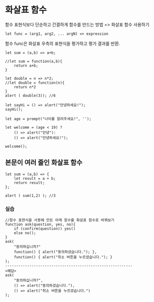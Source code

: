 # 화살표 함수 

함수 표현식보다 단순하고 간결하게 함수를 만드는 방법 => 화살표 함수 사용하기

```
let func = (arg1, arg2, ... argN) => expression
```



함수 func은 화살표 우측의 표현식을 평가하고 평가 결과를 반환. 



```
let sum = (a,b) => a+b;

//let sum = function(a,b){
	return a+b;
}

let double = n => n*2;
//let double = function(n){
	return n*2
}
alert ( double(3)); //6

let sayHi = () => alert("안녕하세요!");
sayHi();
```



```
let age = prompt("나이를 알려주세요!", '');

let welcome = (age < 19) ?
	() => alert("안녕"):
	() => alert("안녕하세요!");
	
welcome();
```



## 본문이 여러 줄인 화살표 함수 

```
let sum = (a,b) => {
	let result = a + b;
	return result;
};

alert ( sum(1,2) ); //3
```



### 실습

```
//함수 표현식을 사용해 만든 아래 함수를 화살표 함수로 바꿔보기 
function ask(question, yes, no){
	if (confirm(question)) yes()
	else no();
}
ask(
	"동의하십니까?"
	function() { alert("동의하셨습니다."); },
	function() { alert("취소 버튼을 누르셨습니다."); }
);
----------------------------------------------------------
<해답>
ask(
	"동의하십니까?",
	() => alert("동의하셨습니다."),
	() => alert("취소 버튼을 누르셨습니다.")
);
```

